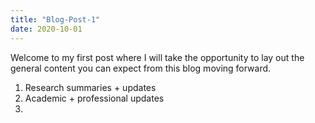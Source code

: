 ```yaml
---
title: "Blog-Post-1"
date: 2020-10-01
---
```


Welcome to my first post where I will take the opportunity to lay out the general content you can expect from this blog moving forward.

1. Research summaries + updates
2. Academic + professional updates
3. 
